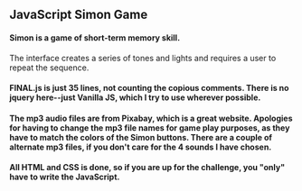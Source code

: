 ## JavaScript Simon Game
#### Simon is a game of short-term memory skill. 
The interface creates a series of tones and lights 
and requires a user to repeat the sequence. 

#### FINAL.js is just 35 lines, not counting the copious comments. There is no jquery here--just Vanilla JS, which I try to use wherever possible.

#### The mp3 audio files are from Pixabay, which is a great website. Apologies for having to change the mp3 file names for game play purposes, as they have to match the colors of the Simon buttons. There are a couple of alternate mp3 files, if you don't care for the 4 sounds I have chosen.

#### All HTML and CSS is done, so if you are up for the challenge, you "only" have to write the JavaScript.
